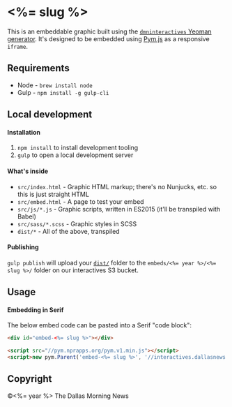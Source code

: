 # <%= slug %>

This is an embeddable graphic built using the [`dmninteractives` Yeoman generator](https://github.com/DallasMorningNews/generator-dmninteractives). It's designed to be embedded using [Pym.js](http://blog.apps.npr.org/pym.js/) as a responsive `iframe`.

## Requirements

- Node - `brew install node`
- Gulp - `npm install -g gulp-cli`

## Local development

#### Installation

1. `npm install` to install development tooling
2. `gulp` to open a local development server

#### What's inside

- `src/index.html` - Graphic HTML markup; there's no Nunjucks, etc. so this is just straight HTML
- `src/embed.html` - A page to test your embed
- `src/js/*.js` - Graphic scripts, written in ES2015 (it'll be transpiled with Babel)
- `src/sass/*.scss` - Graphic styles in SCSS
- `dist/*` - All of the above, transpiled

#### Publishing

`gulp publish` will upload your [`dist/`](dist/) folder to the `embeds/<%= year %>/<%= slug %>/` folder on our interactives S3 bucket.

## Usage

#### Embedding in Serif

The below embed code can be pasted into a Serif "code block":

```html
<div id="embed-<%= slug %>"></div>

<script src="//pym.nprapps.org/pym.v1.min.js"></script>
<script>new pym.Parent('embed-<%= slug %>', '//interactives.dallasnews.com/embeds/<%= year %>/<%= slug %>/', {})</script>
```

## Copyright

&copy;<%= year %> The Dallas Morning News
